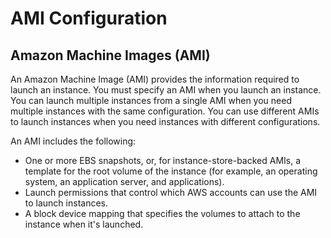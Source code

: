 # AMI Configuration

## Amazon Machine Images \(AMI\)

An Amazon Machine Image \(AMI\) provides the information required to launch an instance. You must specify an AMI when you launch an instance. You can launch multiple instances from a single AMI when you need multiple instances with the same configuration. You can use different AMIs to launch instances when you need instances with different configurations.

An AMI includes the following:

* One or more EBS snapshots, or, for instance-store-backed AMIs, a template for the root volume of the instance \(for example, an operating system, an application server, and applications\).
* Launch permissions that control which AWS accounts can use the AMI to launch instances.
* A block device mapping that specifies the volumes to attach to the instance when it's launched.

